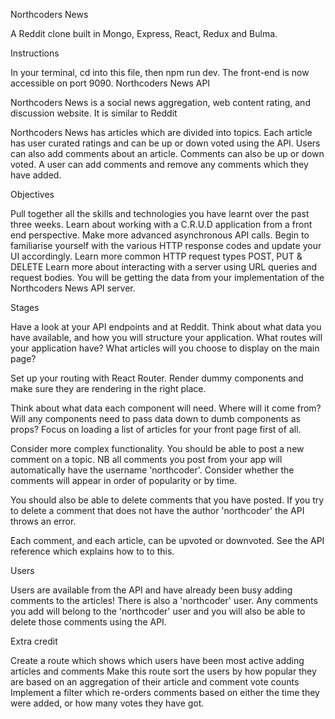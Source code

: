 Northcoders News

A Reddit clone built in Mongo, Express, React, Redux and Bulma.

Instructions

In your terminal, cd into this file, then npm run dev.
The front-end is now accessible on port 9090.
Northcoders News API


Northcoders News is a social news aggregation, web content rating, and discussion website. It is similar to Reddit

Northcoders News has articles which are divided into topics. Each article has user curated ratings and can be up or down voted using the API. Users can also add comments about an article. Comments can also be up or down voted. A user can add comments and remove any comments which they have added.

Objectives

Pull together all the skills and technologies you have learnt over the past three weeks.
Learn about working with a C.R.U.D application from a front end perspective.
Make more advanced asynchronous API calls.
Begin to familiarise yourself with the various HTTP response codes and update your UI accordingly.
Learn more common HTTP request types POST, PUT & DELETE
Learn more about interacting with a server using URL queries and request bodies.
You will be getting the data from your implementation of the Northcoders News API server.

Stages

Have a look at your API endpoints and at Reddit. Think about what data you have available, and how you will structure your application. What routes will your application have? What articles will you choose to display on the main page?

Set up your routing with React Router. Render dummy components and make sure they are rendering in the right place.

Think about what data each component will need. Where will it come from? Will any components need to pass data down to dumb components as props? Focus on loading a list of articles for your front page first of all.

Consider more complex functionality. You should be able to post a new comment on a topic. NB all comments you post from your app will automatically have the username 'northcoder'. Consider whether the comments will appear in order of popularity or by time.

You should also be able to delete comments that you have posted. If you try to delete a comment that does not have the author 'northcoder' the API throws an error.

Each comment, and each article, can be upvoted or downvoted. See the API reference which explains how to to this.

Users

Users are available from the API and have already been busy adding comments to the articles! There is also a 'northcoder' user. Any comments you add will belong to the 'northcoder' user and you will also be able to delete those comments using the API.

Extra credit

Create a route which shows which users have been most active adding articles and comments
Make this route sort the users by how popular they are based on an aggregation of their article and comment vote counts
Implement a filter which re-orders comments based on either the time they were added, or how many votes they have got.